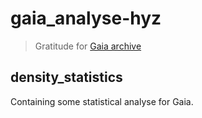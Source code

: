 # gaia_analyse-hyz
> Gratitude for [Gaia archive](https://gea.esac.esa.int/archive/)
## density_statistics
Containing some statistical analyse for Gaia. 
